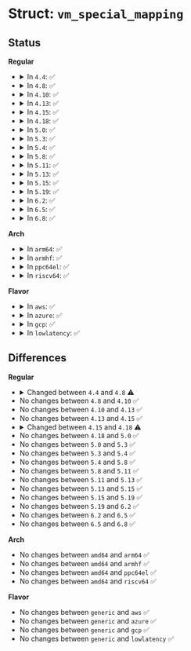 # Struct: <code>vm_special_mapping</code>

## Status
<b>Regular</b>
<ul>
<li>
<details>
<summary>In <code>4.4</code>: ✅</summary>

```c
struct vm_special_mapping {
    const char *name;
    struct page **pages;
};
```
</details>
</li>
<li>
<details>
<summary>In <code>4.8</code>: ✅</summary>

```c
struct vm_special_mapping {
    const char *name;
    struct page **pages;
    int (*fault)(const struct vm_special_mapping *, struct vm_area_struct *, struct vm_fault *);
    int (*mremap)(const struct vm_special_mapping *, struct vm_area_struct *);
};
```
</details>
</li>
<li>
<details>
<summary>In <code>4.10</code>: ✅</summary>

```c
struct vm_special_mapping {
    const char *name;
    struct page **pages;
    int (*fault)(const struct vm_special_mapping *, struct vm_area_struct *, struct vm_fault *);
    int (*mremap)(const struct vm_special_mapping *, struct vm_area_struct *);
};
```
</details>
</li>
<li>
<details>
<summary>In <code>4.13</code>: ✅</summary>

```c
struct vm_special_mapping {
    const char *name;
    struct page **pages;
    int (*fault)(const struct vm_special_mapping *, struct vm_area_struct *, struct vm_fault *);
    int (*mremap)(const struct vm_special_mapping *, struct vm_area_struct *);
};
```
</details>
</li>
<li>
<details>
<summary>In <code>4.15</code>: ✅</summary>

```c
struct vm_special_mapping {
    const char *name;
    struct page **pages;
    int (*fault)(const struct vm_special_mapping *, struct vm_area_struct *, struct vm_fault *);
    int (*mremap)(const struct vm_special_mapping *, struct vm_area_struct *);
};
```
</details>
</li>
<li>
<details>
<summary>In <code>4.18</code>: ✅</summary>

```c
struct vm_special_mapping {
    const char *name;
    struct page **pages;
    vm_fault_t (*fault)(const struct vm_special_mapping *, struct vm_area_struct *, struct vm_fault *);
    int (*mremap)(const struct vm_special_mapping *, struct vm_area_struct *);
};
```
</details>
</li>
<li>
<details>
<summary>In <code>5.0</code>: ✅</summary>

```c
struct vm_special_mapping {
    const char *name;
    struct page **pages;
    vm_fault_t (*fault)(const struct vm_special_mapping *, struct vm_area_struct *, struct vm_fault *);
    int (*mremap)(const struct vm_special_mapping *, struct vm_area_struct *);
};
```
</details>
</li>
<li>
<details>
<summary>In <code>5.3</code>: ✅</summary>

```c
struct vm_special_mapping {
    const char *name;
    struct page **pages;
    vm_fault_t (*fault)(const struct vm_special_mapping *, struct vm_area_struct *, struct vm_fault *);
    int (*mremap)(const struct vm_special_mapping *, struct vm_area_struct *);
};
```
</details>
</li>
<li>
<details>
<summary>In <code>5.4</code>: ✅</summary>

```c
struct vm_special_mapping {
    const char *name;
    struct page **pages;
    vm_fault_t (*fault)(const struct vm_special_mapping *, struct vm_area_struct *, struct vm_fault *);
    int (*mremap)(const struct vm_special_mapping *, struct vm_area_struct *);
};
```
</details>
</li>
<li>
<details>
<summary>In <code>5.8</code>: ✅</summary>

```c
struct vm_special_mapping {
    const char *name;
    struct page **pages;
    vm_fault_t (*fault)(const struct vm_special_mapping *, struct vm_area_struct *, struct vm_fault *);
    int (*mremap)(const struct vm_special_mapping *, struct vm_area_struct *);
};
```
</details>
</li>
<li>
<details>
<summary>In <code>5.11</code>: ✅</summary>

```c
struct vm_special_mapping {
    const char *name;
    struct page **pages;
    vm_fault_t (*fault)(const struct vm_special_mapping *, struct vm_area_struct *, struct vm_fault *);
    int (*mremap)(const struct vm_special_mapping *, struct vm_area_struct *);
};
```
</details>
</li>
<li>
<details>
<summary>In <code>5.13</code>: ✅</summary>

```c
struct vm_special_mapping {
    const char *name;
    struct page **pages;
    vm_fault_t (*fault)(const struct vm_special_mapping *, struct vm_area_struct *, struct vm_fault *);
    int (*mremap)(const struct vm_special_mapping *, struct vm_area_struct *);
};
```
</details>
</li>
<li>
<details>
<summary>In <code>5.15</code>: ✅</summary>

```c
struct vm_special_mapping {
    const char *name;
    struct page **pages;
    vm_fault_t (*fault)(const struct vm_special_mapping *, struct vm_area_struct *, struct vm_fault *);
    int (*mremap)(const struct vm_special_mapping *, struct vm_area_struct *);
};
```
</details>
</li>
<li>
<details>
<summary>In <code>5.19</code>: ✅</summary>

```c
struct vm_special_mapping {
    const char *name;
    struct page **pages;
    vm_fault_t (*fault)(const struct vm_special_mapping *, struct vm_area_struct *, struct vm_fault *);
    int (*mremap)(const struct vm_special_mapping *, struct vm_area_struct *);
};
```
</details>
</li>
<li>
<details>
<summary>In <code>6.2</code>: ✅</summary>

```c
struct vm_special_mapping {
    const char *name;
    struct page **pages;
    vm_fault_t (*fault)(const struct vm_special_mapping *, struct vm_area_struct *, struct vm_fault *);
    int (*mremap)(const struct vm_special_mapping *, struct vm_area_struct *);
};
```
</details>
</li>
<li>
<details>
<summary>In <code>6.5</code>: ✅</summary>

```c
struct vm_special_mapping {
    const char *name;
    struct page **pages;
    vm_fault_t (*fault)(const struct vm_special_mapping *, struct vm_area_struct *, struct vm_fault *);
    int (*mremap)(const struct vm_special_mapping *, struct vm_area_struct *);
};
```
</details>
</li>
<li>
<details>
<summary>In <code>6.8</code>: ✅</summary>

```c
struct vm_special_mapping {
    const char *name;
    struct page **pages;
    vm_fault_t (*fault)(const struct vm_special_mapping *, struct vm_area_struct *, struct vm_fault *);
    int (*mremap)(const struct vm_special_mapping *, struct vm_area_struct *);
};
```
</details>
</li>
</ul>
<b>Arch</b>
<ul>
<li>
<details>
<summary>In <code>arm64</code>: ✅</summary>

```c
struct vm_special_mapping {
    const char *name;
    struct page **pages;
    vm_fault_t (*fault)(const struct vm_special_mapping *, struct vm_area_struct *, struct vm_fault *);
    int (*mremap)(const struct vm_special_mapping *, struct vm_area_struct *);
};
```
</details>
</li>
<li>
<details>
<summary>In <code>armhf</code>: ✅</summary>

```c
struct vm_special_mapping {
    const char *name;
    struct page **pages;
    vm_fault_t (*fault)(const struct vm_special_mapping *, struct vm_area_struct *, struct vm_fault *);
    int (*mremap)(const struct vm_special_mapping *, struct vm_area_struct *);
};
```
</details>
</li>
<li>
<details>
<summary>In <code>ppc64el</code>: ✅</summary>

```c
struct vm_special_mapping {
    const char *name;
    struct page **pages;
    vm_fault_t (*fault)(const struct vm_special_mapping *, struct vm_area_struct *, struct vm_fault *);
    int (*mremap)(const struct vm_special_mapping *, struct vm_area_struct *);
};
```
</details>
</li>
<li>
<details>
<summary>In <code>riscv64</code>: ✅</summary>

```c
struct vm_special_mapping {
    const char *name;
    struct page **pages;
    vm_fault_t (*fault)(const struct vm_special_mapping *, struct vm_area_struct *, struct vm_fault *);
    int (*mremap)(const struct vm_special_mapping *, struct vm_area_struct *);
};
```
</details>
</li>
</ul>
<b>Flavor</b>
<ul>
<li>
<details>
<summary>In <code>aws</code>: ✅</summary>

```c
struct vm_special_mapping {
    const char *name;
    struct page **pages;
    vm_fault_t (*fault)(const struct vm_special_mapping *, struct vm_area_struct *, struct vm_fault *);
    int (*mremap)(const struct vm_special_mapping *, struct vm_area_struct *);
};
```
</details>
</li>
<li>
<details>
<summary>In <code>azure</code>: ✅</summary>

```c
struct vm_special_mapping {
    const char *name;
    struct page **pages;
    vm_fault_t (*fault)(const struct vm_special_mapping *, struct vm_area_struct *, struct vm_fault *);
    int (*mremap)(const struct vm_special_mapping *, struct vm_area_struct *);
};
```
</details>
</li>
<li>
<details>
<summary>In <code>gcp</code>: ✅</summary>

```c
struct vm_special_mapping {
    const char *name;
    struct page **pages;
    vm_fault_t (*fault)(const struct vm_special_mapping *, struct vm_area_struct *, struct vm_fault *);
    int (*mremap)(const struct vm_special_mapping *, struct vm_area_struct *);
};
```
</details>
</li>
<li>
<details>
<summary>In <code>lowlatency</code>: ✅</summary>

```c
struct vm_special_mapping {
    const char *name;
    struct page **pages;
    vm_fault_t (*fault)(const struct vm_special_mapping *, struct vm_area_struct *, struct vm_fault *);
    int (*mremap)(const struct vm_special_mapping *, struct vm_area_struct *);
};
```
</details>
</li>
</ul>

## Differences
<b>Regular</b>
<ul>
<li>
<details>
<summary>Changed between <code>4.4</code> and <code>4.8</code> ⚠️</summary>
<ul>
<li>
<b>Field added. </b>
<code>int (*fault)(const struct vm_special_mapping *, struct vm_area_struct *, struct vm_fault *)</code>
</li>
<li>
<b>Field added. </b>
<code>int (*mremap)(const struct vm_special_mapping *, struct vm_area_struct *)</code>
</li>
</ul>
</details>
</li>
<li>
No changes between <code>4.8</code> and <code>4.10</code> ✅
</li>
<li>
No changes between <code>4.10</code> and <code>4.13</code> ✅
</li>
<li>
No changes between <code>4.13</code> and <code>4.15</code> ✅
</li>
<li>
<details>
<summary>Changed between <code>4.15</code> and <code>4.18</code> ⚠️</summary>
<ul>
<li>
<b>Field type changed. </b>
<code>int (*fault)(const struct vm_special_mapping *, struct vm_area_struct *, struct vm_fault *)</code> ➡️ <code>vm_fault_t (*fault)(const struct vm_special_mapping *, struct vm_area_struct *, struct vm_fault *)</code>
</li>
</ul>
</details>
</li>
<li>
No changes between <code>4.18</code> and <code>5.0</code> ✅
</li>
<li>
No changes between <code>5.0</code> and <code>5.3</code> ✅
</li>
<li>
No changes between <code>5.3</code> and <code>5.4</code> ✅
</li>
<li>
No changes between <code>5.4</code> and <code>5.8</code> ✅
</li>
<li>
No changes between <code>5.8</code> and <code>5.11</code> ✅
</li>
<li>
No changes between <code>5.11</code> and <code>5.13</code> ✅
</li>
<li>
No changes between <code>5.13</code> and <code>5.15</code> ✅
</li>
<li>
No changes between <code>5.15</code> and <code>5.19</code> ✅
</li>
<li>
No changes between <code>5.19</code> and <code>6.2</code> ✅
</li>
<li>
No changes between <code>6.2</code> and <code>6.5</code> ✅
</li>
<li>
No changes between <code>6.5</code> and <code>6.8</code> ✅
</li>
</ul>
<b>Arch</b>
<ul>
<li>
No changes between <code>amd64</code> and <code>arm64</code> ✅
</li>
<li>
No changes between <code>amd64</code> and <code>armhf</code> ✅
</li>
<li>
No changes between <code>amd64</code> and <code>ppc64el</code> ✅
</li>
<li>
No changes between <code>amd64</code> and <code>riscv64</code> ✅
</li>
</ul>
<b>Flavor</b>
<ul>
<li>
No changes between <code>generic</code> and <code>aws</code> ✅
</li>
<li>
No changes between <code>generic</code> and <code>azure</code> ✅
</li>
<li>
No changes between <code>generic</code> and <code>gcp</code> ✅
</li>
<li>
No changes between <code>generic</code> and <code>lowlatency</code> ✅
</li>
</ul>
